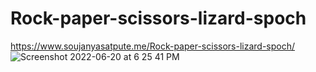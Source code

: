 # Rock-paper-scissors-lizard-spoch
https://www.soujanyasatpute.me/Rock-paper-scissors-lizard-spoch/
![Screenshot 2022-06-20 at 6 25 41 PM](https://user-images.githubusercontent.com/99108578/174606430-b7e68fad-3d71-4c03-967c-f98c0757ec81.png)
